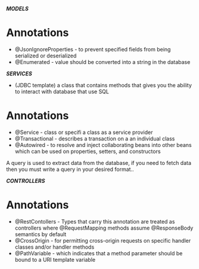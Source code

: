 ***MODELS***
# Annotations
- @JsonIgnoreProperties - to prevent specified fields from being serialized or deserialized
- @Enumerated - value should be converted into a string in the database

***SERVICES***
- (JDBC template) a class that contains methods that gives you the ability to interact with database that use SQL
# Annotations

- @Service - class or specifi a class as a service provider
- @Transactional - describes a transaction on a an individual class
- @Autowired - to resolve and inject collaborating beans into other beans which can be used on properties, setters, and constructors

A query is used to extract data from the database, if you need to fetch data then you must write a query in your desired format..

***CONTROLLERS***
# Annotations
- @RestContollers - Types that carry this annotation are treated as controllers where @RequestMapping methods assume @ResponseBody semantics by default
- @CrossOrigin - for permitting cross-origin requests on specific handler classes and/or handler methods
- @PathVariable - which indicates that a method parameter should be bound to a URI template variable




